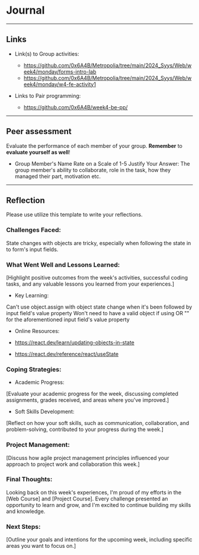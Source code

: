 # Journal

----
## Links
- Link(s) to Group activities: 
  - https://github.com/0x6A4B/Metropolia/tree/main/2024_Syys/Web/week4/monday/forms-intro-lab
  - https://github.com/0x6A4B/Metropolia/tree/main/2024_Syys/Web/week4/monday/w4-fe-activity1

- Links to Pair programming: 
  - https://github.com/0x6A4B/week4-be-pp/


----
## Peer assessment

Evaluate the performance of each member of your group. **Remember** to **evaluate yourself as well**!

- Group Member's Name
Rate on a Scale of 1-5
Justify Your Answer: The group member's ability to collaborate, role in the task, how they managed their part, motivation etc.

----

## Reflection

Please use utilize this template to write your reflections.

### Challenges Faced:

State changes with objects are tricky, especially when following the state in to form's input fields.

### What Went Well and Lessons Learned:

[Highlight positive outcomes from the week's activities, successful coding tasks, and any valuable lessons you learned from your experiences.]

- Key Learning:

Can't use object.assign with object state change when it's been followed by input field's value property
Won't need to have a valid object if using OR "" for the aforementioned input field's value property

- Online Resources:

- https://react.dev/learn/updating-objects-in-state
- https://react.dev/reference/react/useState

### Coping Strategies:


- Academic Progress:

[Evaluate your academic progress for the week, discussing completed assignments, grades received, and areas where you've improved.]

- Soft Skills Development:

[Reflect on how your soft skills, such as communication, collaboration, and problem-solving, contributed to your progress during the week.]

### Project Management:

[Discuss how agile project management principles influenced your approach to project work and collaboration this week.]

### Final Thoughts:

Looking back on this week's experiences, I'm proud of my efforts in the [Web Course] and [Project Course]. Every challenge presented an opportunity to learn and grow, and I'm excited to continue building my skills and knowledge.

### Next Steps:

[Outline your goals and intentions for the upcoming week, including specific areas you want to focus on.]


<!-- Links -->
[criticism and constructive feedback]:https://cvdl.ben.edu/blog/why-is-everyone-talking-about-feedback/






